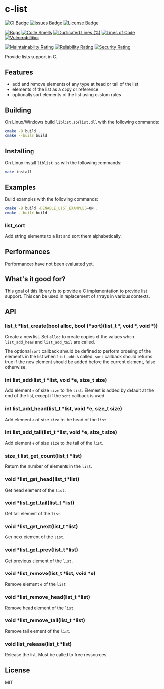 # c-list

[![CI Badge](https://github.com/joelguittet/c-list/workflows/ci/badge.svg)](https://github.com/joelguittet/c-list/actions)
[![Issues Badge](https://img.shields.io/github/issues/joelguittet/c-list)](https://github.com/joelguittet/c-list/issues)
[![License Badge](https://img.shields.io/github/license/joelguittet/c-list)](https://github.com/joelguittet/c-list/blob/master/LICENSE)

[![Bugs](https://sonarcloud.io/api/project_badges/measure?project=joelguittet_c-list&metric=bugs)](https://sonarcloud.io/dashboard?id=joelguittet_c-list)
[![Code Smells](https://sonarcloud.io/api/project_badges/measure?project=joelguittet_c-list&metric=code_smells)](https://sonarcloud.io/dashboard?id=joelguittet_c-list)
[![Duplicated Lines (%)](https://sonarcloud.io/api/project_badges/measure?project=joelguittet_c-list&metric=duplicated_lines_density)](https://sonarcloud.io/dashboard?id=joelguittet_c-list)
[![Lines of Code](https://sonarcloud.io/api/project_badges/measure?project=joelguittet_c-list&metric=ncloc)](https://sonarcloud.io/dashboard?id=joelguittet_c-list)
[![Vulnerabilities](https://sonarcloud.io/api/project_badges/measure?project=joelguittet_c-list&metric=vulnerabilities)](https://sonarcloud.io/dashboard?id=joelguittet_c-list)

[![Maintainability Rating](https://sonarcloud.io/api/project_badges/measure?project=joelguittet_c-list&metric=sqale_rating)](https://sonarcloud.io/dashboard?id=joelguittet_c-list)
[![Reliability Rating](https://sonarcloud.io/api/project_badges/measure?project=joelguittet_c-list&metric=reliability_rating)](https://sonarcloud.io/dashboard?id=joelguittet_c-list)
[![Security Rating](https://sonarcloud.io/api/project_badges/measure?project=joelguittet_c-list&metric=security_rating)](https://sonarcloud.io/dashboard?id=joelguittet_c-list)

Provide lists support in C.

## Features

*   add and remove elements of any type at head or tail of the list
*   elements of the list as a copy or reference
*   optionally sort elements of the list using custom rules

## Building

On Linux/Windows build `liblist.so`/`list.dll` with the following commands:

``` bash
cmake -B build .
cmake --build build
```

## Installing

On Linux install `liblist.so` with the following commands:

``` bash
make install
```

## Examples

Build examples with the following commands:

``` bash
cmake -B build -DENABLE_LIST_EXAMPLES=ON .
cmake --build build
```

### list_sort

Add string elements to a list and sort them alphabetically.

## Performances

Performances have not been evaluated yet.

## What's it good for?

This goal of this library is to provide a C implementation to provide list support. This can be used in replacement of arrays in various contexts.

## API

### list_t *list_create(bool alloc, bool (*sort)(list_t *, void *, void *))

Create a new list. Set `alloc` to create copies of the values when `list_add_head` and `list_add_tail` are called.

The optional `sort` callback should be defined to perform ordering of the elements in the list when `list_add` is called. `sort` callback should returns true if the new element should be added before the current element, false otherwise.

### int list_add(list_t *list, void *e, size_t size)

Add element `e` of size `size` to the `list`. Element is added by default at the end of the list, except if the `sort` callback is used.

### int list_add_head(list_t *list, void *e, size_t size)

Add element `e` of size `size` to the head of the `list`.

### int list_add_tail(list_t *list, void *e, size_t size)

Add element `e` of size `size` to the tail of the `list`.

### size_t list_get_count(list_t *list)

Return the number of elements in the `list`.

### void *list_get_head(list_t *list)

Get head element of the `list`.

### void *list_get_tail(list_t *list)

Get tail element of the `list`.

### void *list_get_next(list_t *list)

Get next element of the `list`.

### void *list_get_prev(list_t *list)

Get previous element of the `list`.

### void *list_remove(list_t *list, void *e)

Remove element `e` of the `list`.

### void *list_remove_head(list_t *list)

Remove head element of the `list`.

### void *list_remove_tail(list_t *list)

Remove tail element of the `list`.

### void list_release(list_t *list)

Release the list. Must be called to free ressources.

## License

MIT
